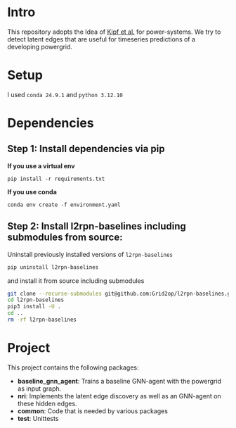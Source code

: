 # Intro
This repository adopts the Idea of [Kipf et al.](https://arxiv.org/abs/1802.04687) for power-systems.
We try to detect latent edges that are useful for timeseries predictions of a developing powergrid.
# Setup
I used `conda 24.9.1` and `python 3.12.10`

# Dependencies
## Step 1: Install dependencies via pip
**If you use a virtual env**
```commandline
pip install -r requirements.txt
```
**If you use conda**
```commandline
conda env create -f environment.yaml
```
## Step 2: Install l2rpn-baselines including submodules from source:
Uninstall previously installed versions of `l2rpn-baselines`
```bash
pip uninstall l2rpn-baselines
```
and install it from source including submodules
```bash
git clone --recurse-submodules git@github.com:Grid2op/l2rpn-baselines.git # or http: https://github.com/rte-france/l2rpn-baselines.git
cd l2rpn-baselines
pip3 install -U .
cd ..
rm -rf l2rpn-baselines
```
# Project
This project contains the following packages:
- **baseline_gnn_agent**: Trains a baseline GNN-agent with the powergrid as input graph.
- **nri**: Implements the latent edge discovery as well as an GNN-agent on these hidden edges.
- **common**: Code that is needed by various packages
- **test**: Unittests


